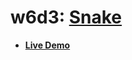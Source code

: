 # w6d3: [Snake][description]

* **[Live Demo](http://alvinly74.github.io/Constrictor/)**

[description]: https://github.com/appacademy/js-curriculum/blob/master/projects/w6d3-snake.md
